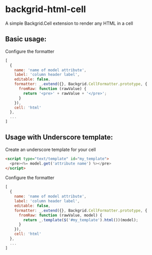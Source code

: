# backgrid-html-cell
A simple Backgrid.Cell extension to render any HTML in a cell

## Basic usage:

Configure the formatter

```javascript
[
  {
    name: 'name of model attribute',
    label: 'column header label',
    editable: false,
    formatter: _.extend({}, Backgrid.CellFormatter.prototype, {
      fromRaw: function (rawValue) {
        return '<pre>' + rawValue + '</pre>';
      }
    }),
    cell: 'html'
  },
  ...
]
```

## Usage with Underscore template:

Create an underscore template for your cell

```html
<script type="text/template" id="my_template">
  <pre><%= model.get('attribute name') %></pre>
</script>

```

Configure the formatter

```javascript
[
  {
    name: 'name of model attribute',
    label: 'column header label',
    editable: false,
    formatter: _.extend({}, Backgrid.CellFormatter.prototype, {
      fromRaw: function (rawValue, model) {
        return _.template($('#my_template').html())(model);
      }
    }),
    cell: 'html'
  },
  ...
]
```

